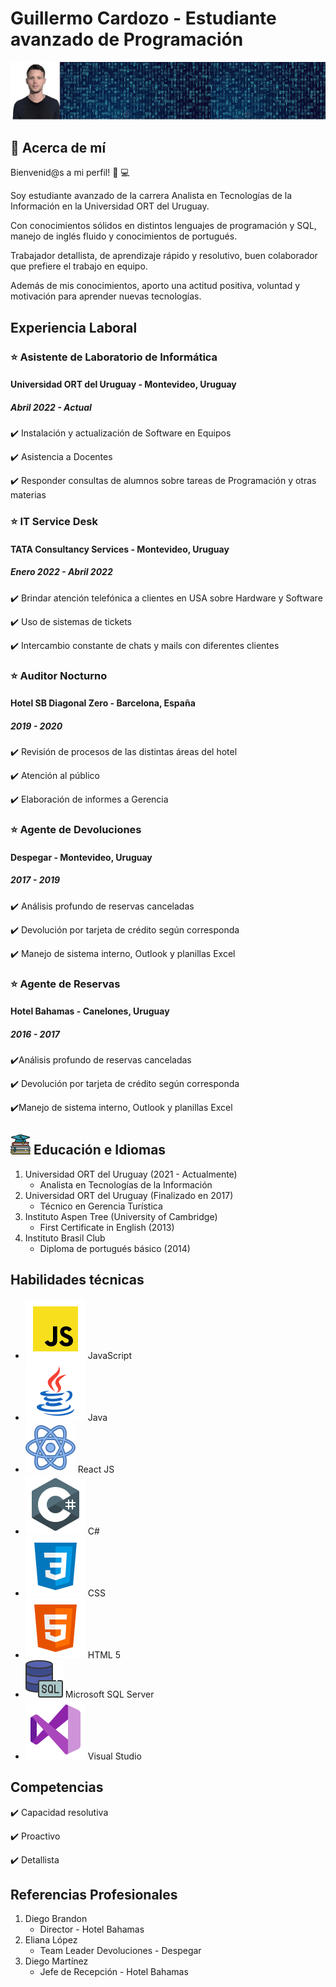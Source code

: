 # **Guillermo Cardozo - Estudiante avanzado de Programación**
![This is me](FotoGitHub.jpg)  
   
## :memo: **Acerca de mí**  
Bienvenid@s a mi perfil! :wave: :computer:

Soy estudiante avanzado de la carrera Analista en Tecnologías de la Información en la Universidad ORT del Uruguay.

Con conocimientos sólidos en distintos lenguajes de programación y SQL, manejo de inglés fluido y conocimientos de portugués.

Trabajador detallista, de aprendizaje rápido y resolutivo, buen colaborador que prefiere el trabajo en equipo.

Además de mis conocimientos, aporto una actitud positiva, voluntad y motivación para aprender nuevas tecnologías.

   
## **Experiencia Laboral**

### :star: Asistente de Laboratorio de Informática
#### Universidad ORT del Uruguay - Montevideo, Uruguay
##### *Abril 2022 - Actual*
   :heavy_check_mark: Instalación y actualización de Software en Equipos
   
   :heavy_check_mark: Asistencia a Docentes
   
   :heavy_check_mark: Responder consultas de alumnos sobre tareas de Programación y otras materias

### :star: IT Service Desk
#### TATA Consultancy Services - Montevideo, Uruguay
##### *Enero 2022 - Abril 2022*
   :heavy_check_mark: Brindar atención telefónica a clientes en USA sobre Hardware y Software
   
   :heavy_check_mark: Uso de sistemas de tickets
   
   :heavy_check_mark: Intercambio constante de chats y mails con diferentes clientes

### :star: Auditor Nocturno
#### Hotel SB Diagonal Zero - Barcelona, España
##### *2019 - 2020*
   :heavy_check_mark: Revisión de procesos de las distintas áreas del hotel
   
   :heavy_check_mark: Atención al público
   
   :heavy_check_mark: Elaboración de informes a Gerencia

### :star: Agente de Devoluciones
#### Despegar - Montevideo, Uruguay
##### *2017 - 2019*
   :heavy_check_mark: Análisis profundo de reservas canceladas
   
   :heavy_check_mark: Devolución por tarjeta de crédito según corresponda
   
   :heavy_check_mark: Manejo de sistema interno, Outlook y planillas Excel

### :star: Agente de Reservas
#### Hotel Bahamas - Canelones, Uruguay
##### *2016 - 2017*
   :heavy_check_mark:Análisis profundo de reservas canceladas
   
   :heavy_check_mark: Devolución por tarjeta de crédito según corresponda
   
   :heavy_check_mark:Manejo de sistema interno, Outlook y planillas Excel

## ![Logo Educacion](educacion.png) **Educación e Idiomas**

1. Universidad ORT del Uruguay (2021 - Actualmente)
   - Analista en Tecnologías de la Información
2. Universidad ORT del Uruguay (Finalizado en 2017)
   - Técnico en Gerencia Turística
3. Instituto Aspen Tree (University of Cambridge)
   - First Certificate in English (2013)
4. Instituto Brasil Club
   - Diploma de portugués básico (2014)

## **Habilidades técnicas**

- ![Logo JS](icons8-javascript.svg) JavaScript
- ![Logo Java](icons8-java.svg) Java
- ![Logo React](icons8-react.svg) React JS
- ![Logo Csharp](icons8-c-sharp-logo.svg) C#
- ![Logo CSS](icons8-css3.svg) CSS
- ![Logo HTML](icons8-html-5.svg) HTML 5
- ![Logo SQL](icons8-sql-60.png) Microsoft SQL Server
- ![Logo Visual](icons8-visual-studio.svg) Visual Studio

## **Competencias**
   :heavy_check_mark: Capacidad resolutiva
   
   :heavy_check_mark: Proactivo
   
   :heavy_check_mark: Detallista

## **Referencias Profesionales**
1. Diego Brandon
    - Director - Hotel Bahamas
2. Eliana López
   - Team Leader Devoluciones - Despegar
3. Diego Martínez 
   - Jefe de Recepción - Hotel Bahamas
